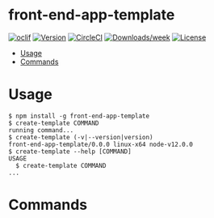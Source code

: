 front-end-app-template
======================



[![oclif](https://img.shields.io/badge/cli-oclif-brightgreen.svg)](https://oclif.io)
[![Version](https://img.shields.io/npm/v/front-end-app-template.svg)](https://npmjs.org/package/front-end-app-template)
[![CircleCI](https://circleci.com/gh/front-end-app-template/front-end-app-template/tree/master.svg?style=shield)](https://circleci.com/gh/front-end-app-template/front-end-app-template/tree/master)
[![Downloads/week](https://img.shields.io/npm/dw/front-end-app-template.svg)](https://npmjs.org/package/front-end-app-template)
[![License](https://img.shields.io/npm/l/front-end-app-template.svg)](https://github.com/front-end-app-template/front-end-app-template/blob/master/package.json)

<!-- toc -->
* [Usage](#usage)
* [Commands](#commands)
<!-- tocstop -->
# Usage
<!-- usage -->
```sh-session
$ npm install -g front-end-app-template
$ create-template COMMAND
running command...
$ create-template (-v|--version|version)
front-end-app-template/0.0.0 linux-x64 node-v12.0.0
$ create-template --help [COMMAND]
USAGE
  $ create-template COMMAND
...
```
<!-- usagestop -->
# Commands
<!-- commands -->

<!-- commandsstop -->
